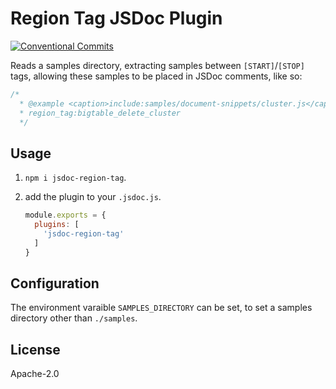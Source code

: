 # Region Tag JSDoc Plugin

[![Conventional Commits](https://img.shields.io/badge/Conventional%20Commits-1.0.0-yellow.svg)](https://conventionalcommits.org)


Reads a samples directory, extracting samples between `[START]`/`[STOP]` tags,
allowing these samples to be placed in JSDoc comments, like so:

```js
/*
  * @example <caption>include:samples/document-snippets/cluster.js</caption>
  * region_tag:bigtable_delete_cluster
  */
```

## Usage

1. `npm i jsdoc-region-tag`.
2. add the plugin to your `.jsdoc.js`.

    ```js
    module.exports = {
      plugins: [
        'jsdoc-region-tag'
      ]
    }
    ```

## Configuration

The environment varaible `SAMPLES_DIRECTORY` can be set, to set a samples
directory other than `./samples`.

## License

Apache-2.0